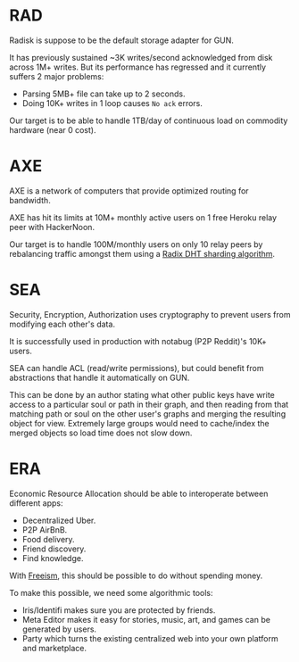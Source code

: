  # RAD

Radisk is suppose to be the default storage adapter for GUN.

It has previously sustained ~3K writes/second acknowledged from disk across 1M+ writes. But its performance has regressed and it currently suffers 2 major problems:

 - Parsing 5MB+ file can take up to 2 seconds.
 - Doing 10K+ writes in 1 loop causes `No ack` errors.

Our target is to be able to handle 1TB/day of continuous load on commodity hardware (near 0 cost).

 # AXE

AXE is a network of computers that provide optimized routing for bandwidth.

AXE has hit its limits at 10M+ monthly active users on 1 free Heroku relay peer with HackerNoon.

Our target is to handle 100M/monthly users on only 10 relay peers by rebalancing traffic amongst them using a [Radix DHT sharding algorithm](https://anchor.fm/dweb/episodes/Radix-Distributed-Hash-Table-DHT-Routing-e4cua5).

 # SEA

Security, Encryption, Authorization uses cryptography to prevent users from modifying each other's data.

It is successfully used in production with notabug (P2P Reddit)'s 10K+ users.

SEA can handle ACL (read/write permissions), but could benefit from abstractions that handle it automatically on GUN.

This can be done by an author stating what other public keys have write access to a particular soul or path in their graph, and then reading from that matching path or soul on the other user's graphs and merging the resulting object for view. Extremely large groups would need to cache/index the merged objects so load time does not slow down.

 # ERA

Economic Resource Allocation should be able to interoperate between different apps:

 - Decentralized Uber.
 - P2P AirBnB.
 - Food delivery.
 - Friend discovery.
 - Find knowledge.

With [Freeism](http://free.eco), this should be possible to do without spending money.

To make this possible, we need some algorithmic tools:

 - Iris/Identifi makes sure you are protected by friends.
 - Meta Editor makes it easy for stories, music, art, and games can be generated by users.
 - Party which turns the existing centralized web into your own platform and marketplace.